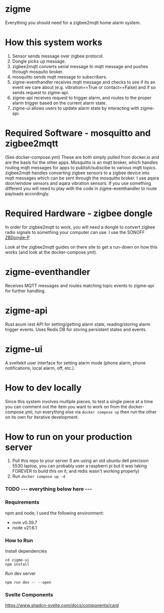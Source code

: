 # zigme
Everything you should need for a zigbee2mqtt home alarm system.

# How this system works
1. Sensor sends message over zigbee protocol.
2. Dongle picks up message.
3. zigbee2mqtt converts serial message to mqtt message and pushes through mosquito broker.
4. mosquitto sends mqtt message to subscribers.
5. zigme-eventhandler receives mqtt message and checks to see if its an event we care about (e.g. vibration==True or contact==False) and if so sends request to zigme-api.
6. zigme-api receives request to trigger alarm, and routes to the proper alarm trigger based on the current alarm state.
7. zigme-ui allows users to update alarm state by interacting with zigme-api.

# Required Software - mosquitto and zigbee2mqtt
(See docker-compose.yml) These are both simply pulled from docker.io and are the basis for the other apps. Mosquitto is an mqtt broker, which handles routing mqtt messages for apps to publish/subscibe to various mqtt topics. zigbee2mqtt handles converting zigbee sensors to a zigbee device into mqtt messages which can be sent through the mosquitto broker. I use aqara door/window sensors and aqara vibration sensors. If you use something different you will need to play with the code in zigme-eventhandler to route payloads accordingly.

# Required Hardware - zigbee dongle
In order for zigbee2mqtt to work, you will need a dongle to convert zigbee radio signals to something your computer can use. I use the SONOFF [ZBDongle-P](https://www.amazon.com/SONOFF-Gateway-Universal-Assistant-Wireless/dp/B09KXTCMSC/ref=sr_1_6?dib=eyJ2IjoiMSJ9.xfFEitihTiGU5eql5n0JRaiyH8Qi1VdW79xhXrnRDnm1ipELTPiwLomv8dyo8eQE0KuDIUbsSMW0000sKCBlk3d6K6xwghSgVEQorgtuEkOuAQvCtqqPSbAE455PvQujwJ3e-i47WpziGhn0WEt1RO0Tz6HvkHQOMNtGU0ezMpMWGdJ6tKfx-FYAcwtfROjLSHXOFj1EXOj3jgdgAzf002Q5ZASzzNrB79eQrldWmYei_QAr5MQslBO-sPedn79iRDxaQuTVAJEXmHQ68R7s8inK46yX-qUgdFKGffKYrKM.a2bxwBBR8V1JYnyF9PajdQsb6b5swU4JGxZhem-Yjbk&dib_tag=se&keywords=Zigbee2mqtt&qid=1710736347&sr=8-6&th=1)

Look at the zigbee2mqtt guides on there site to get a run-down on how this works (and look at the docker-compose.yml).

# zigme-eventhandler
Receives MQTT messages and routes matching topic events to zigme-api for further handling.

# zigme-api
Rust axum rest API for setting/getting alarm state, reading/storing alarm trigger events. Uses Redis DB for storing persistent states and events.

# zigme-ui
A sveltekit user interface for setting alarm mode (phone alarm, phone notifications, local alarm, off, etc.).


# How to dev locally
Since this system involves multiple pieces, to test a single piece at a time you can comment out the item you want to work on from the docker-compose.yml, run everything else via `docker compose up` then run the other on its own for iterative development.

# How to run on your production server  
1. Pull this repo to your server (I am using an old ubuntu dell precision 5530 laptop, you can probably user a raspberri pi but it was taking FOREVER to build this on it, and redis wasn't working properly)
2. Run `docker compose up -d`


### TODO --- everything below here ---

### Requirements
npm and node; I used the following environment:
- nvm v0.39.7
- node v21.6.1

### How to Run
Install dependencies
```
cd zigme-ui
npm install
```
Run dev server
```
npm run dev -- --open
```

### Svelte Components
https://www.shadcn-svelte.com/docs/components/card


